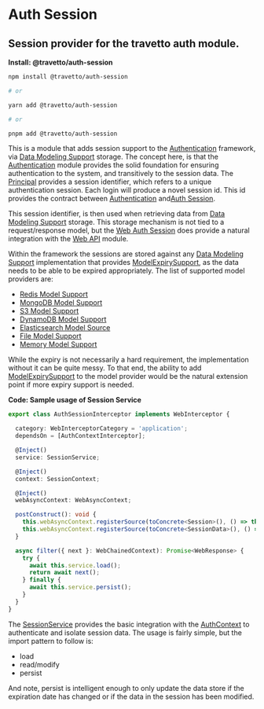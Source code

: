 <!-- This file was generated by @travetto/doc and should not be modified directly -->
<!-- Please modify https://github.com/travetto/travetto/tree/main/module/auth-session/DOC.tsx and execute "npx trv doc" to rebuild -->
# Auth Session

## Session provider for the travetto auth module.

**Install: @travetto/auth-session**
```bash
npm install @travetto/auth-session

# or

yarn add @travetto/auth-session

# or

pnpm add @travetto/auth-session
```

This is a module that adds session support to the [Authentication](https://github.com/travetto/travetto/tree/main/module/auth#readme "Authentication scaffolding for the Travetto framework") framework, via [Data Modeling Support](https://github.com/travetto/travetto/tree/main/module/model#readme "Datastore abstraction for core operations.") storage.  The concept here, is that the [Authentication](https://github.com/travetto/travetto/tree/main/module/auth#readme "Authentication scaffolding for the Travetto framework") module provides the solid foundation for ensuring authentication to the system, and transitively to the session data. The [Principal](https://github.com/travetto/travetto/tree/main/module/auth/src/types/principal.ts#L7) provides a session identifier, which refers to a unique authentication session.  Each login will produce a novel session id.  This id provides the contract between [Authentication](https://github.com/travetto/travetto/tree/main/module/auth#readme "Authentication scaffolding for the Travetto framework") and[Auth Session](https://github.com/travetto/travetto/tree/main/module/auth-session#readme "Session provider for the travetto auth module.").  

This session identifier, is then used when retrieving data from [Data Modeling Support](https://github.com/travetto/travetto/tree/main/module/model#readme "Datastore abstraction for core operations.") storage. This storage mechanism is not tied to a request/response model, but the [Web Auth Session](https://github.com/travetto/travetto/tree/main/module/auth-web-session#readme "Web authentication session integration support for the Travetto framework") does provide a natural integration with the [Web API](https://github.com/travetto/travetto/tree/main/module/web#readme "Declarative support for creating Web Applications") module.   

Within the framework the sessions are stored against any [Data Modeling Support](https://github.com/travetto/travetto/tree/main/module/model#readme "Datastore abstraction for core operations.") implementation that provides [ModelExpirySupport](https://github.com/travetto/travetto/tree/main/module/model/src/types/expiry.ts#L10), as the data needs to be able to be expired appropriately.  The list of supported model providers are:
   *  [Redis Model Support](https://github.com/travetto/travetto/tree/main/module/model-redis#readme "Redis backing for the travetto model module.")
   *  [MongoDB Model Support](https://github.com/travetto/travetto/tree/main/module/model-mongo#readme "Mongo backing for the travetto model module.")
   *  [S3 Model Support](https://github.com/travetto/travetto/tree/main/module/model-s3#readme "S3 backing for the travetto model module.")
   *  [DynamoDB Model Support](https://github.com/travetto/travetto/tree/main/module/model-dynamodb#readme "DynamoDB backing for the travetto model module.")
   *  [Elasticsearch Model Source](https://github.com/travetto/travetto/tree/main/module/model-elasticsearch#readme "Elasticsearch backing for the travetto model module, with real-time modeling support for Elasticsearch mappings.")
   *  [File Model Support](https://github.com/travetto/travetto/tree/main/module/model-file#readme "File system backing for the travetto model module.")
   *  [Memory Model Support](https://github.com/travetto/travetto/tree/main/module/model-memory#readme "Memory backing for the travetto model module.")

While the expiry is not necessarily a hard requirement, the implementation without it can be quite messy.  To that end, the ability to add [ModelExpirySupport](https://github.com/travetto/travetto/tree/main/module/model/src/types/expiry.ts#L10) to the model provider would be the natural extension point if more expiry support is needed.

**Code: Sample usage of Session Service**
```typescript
export class AuthSessionInterceptor implements WebInterceptor {

  category: WebInterceptorCategory = 'application';
  dependsOn = [AuthContextInterceptor];

  @Inject()
  service: SessionService;

  @Inject()
  context: SessionContext;

  @Inject()
  webAsyncContext: WebAsyncContext;

  postConstruct(): void {
    this.webAsyncContext.registerSource(toConcrete<Session>(), () => this.context.get(true));
    this.webAsyncContext.registerSource(toConcrete<SessionData>(), () => this.context.get(true).data);
  }

  async filter({ next }: WebChainedContext): Promise<WebResponse> {
    try {
      await this.service.load();
      return await next();
    } finally {
      await this.service.persist();
    }
  }
}
```

The [SessionService](https://github.com/travetto/travetto/tree/main/module/auth-session/src/service.ts#L14) provides the basic integration with the [AuthContext](https://github.com/travetto/travetto/tree/main/module/auth/src/context.ts#L14) to authenticate and isolate session data.  The usage is fairly simple, but the import pattern to follow is:
   *  load
   *  read/modify
   *  persist

And note, persist is intelligent enough to only update the data store if the expiration date has changed or if the data in the session has been modified.
